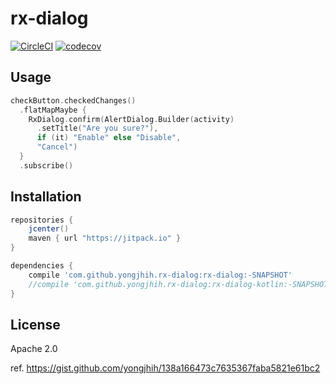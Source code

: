 # rx-dialog

[![CircleCI](https://circleci.com/gh/yongjhih/rx-dialog.svg?style=shield)](https://circleci.com/gh/yongjhih/rx-dialog)
[![codecov](https://codecov.io/gh/yongjhih/rx-dialog/branch/master/graph/badge.svg)](https://codecov.io/gh/yongjhih/rx-dialog)

## Usage

```kt
checkButton.checkedChanges()
  .flatMapMaybe {
    RxDialog.confirm(AlertDialog.Builder(activity)
      .setTitle("Are you sure?"),
      if (it) "Enable" else "Disable",
      "Cancel")
  }
  .subscribe()
```

## Installation

```gradle
repositories {
    jcenter()
    maven { url "https://jitpack.io" }
}

dependencies {
    compile 'com.github.yongjhih.rx-dialog:rx-dialog:-SNAPSHOT'
    //compile 'com.github.yongjhih.rx-dialog:rx-dialog-kotlin:-SNAPSHOT' // optional
}
```

## License

Apache 2.0

ref. https://gist.github.com/yongjhih/138a166473c7635367faba5821e61bc2
